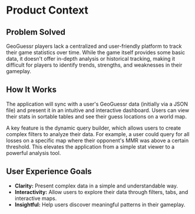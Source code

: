 # Product Context

## Problem Solved

GeoGuessr players lack a centralized and user-friendly platform to track their game statistics over time. While the game itself provides some basic data, it doesn't offer in-depth analysis or historical tracking, making it difficult for players to identify trends, strengths, and weaknesses in their gameplay.

## How It Works

The application will sync with a user's GeoGuessr data (initially via a JSON file) and present it in an intuitive and interactive dashboard. Users can view their stats in sortable tables and see their guess locations on a world map.

A key feature is the dynamic query builder, which allows users to create complex filters to analyze their data. For example, a user could query for all losses on a specific map where their opponent's MMR was above a certain threshold. This elevates the application from a simple stat viewer to a powerful analysis tool.

## User Experience Goals

-   **Clarity:** Present complex data in a simple and understandable way.
-   **Interactivity:** Allow users to explore their data through filters, tabs, and interactive maps.
-   **Insightful:** Help users discover meaningful patterns in their gameplay.
